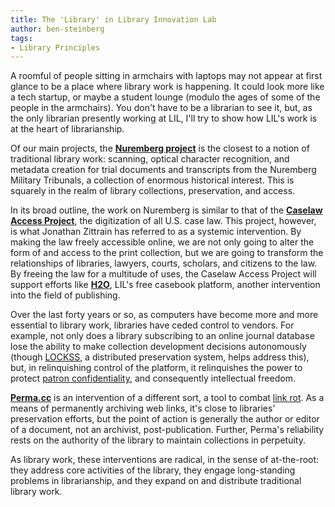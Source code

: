 ```yaml
---
title: The 'Library' in Library Innovation Lab
author: ben-steinberg
tags:
- Library Principles
---
```

A roomful of people sitting in armchairs with laptops may not appear
at first glance to be a place where library work is happening. It
could look more like a tech startup, or maybe a student lounge (modulo
the ages of some of the people in the armchairs). You don't have to be
a librarian to see it, but, as the only librarian presently working at
LIL, I'll try to show how LIL's work is at the heart of librarianship.

Of our main projects, the
__[Nuremberg project](https://lil.law.harvard.edu/projects/nuremberg-project/)__
is the closest to a notion of traditional library work: scanning,
optical character recognition, and metadata creation for trial
documents and transcripts from the Nuremberg Military Tribunals, a
collection of enormous historical interest. This is squarely in the
realm of library collections, preservation, and access.

In its broad outline, the work on Nuremberg is similar to that of the
__[Caselaw Access Project](https://lil.law.harvard.edu/projects/caselaw-access-project/)__,
the digitization of all U.S. case law. This project, however, is what
Jonathan Zittrain has referred to as a systemic intervention. By
making the law freely accessible online, we are not only going to
alter the form of and access to the print collection, but we are going
to transform the relationships of libraries, lawyers, courts,
scholars, and citizens to the law. By freeing the law for a multitude
of uses, the Caselaw Access Project will support efforts like
__[H2O](https://lil.law.harvard.edu/projects/h2o/)__, LIL's free
casebook platform, another intervention into the field of publishing.

Over the last forty years or so, as computers have become more and
more essential to library work, libraries have ceded control to
vendors. For example, not only does a library subscribing to an online
journal database lose the ability to make collection development
decisions autonomously (though [LOCKSS](https://www.lockss.org/), a
distributed preservation system, helps address this), but, in
relinquishing control of the platform, it relinquishes the power to
protect [patron confidentiality](http://www.ala.org/advocacy/intfreedom/librarybill/interpretations/privacy), and consequently intellectual freedom.

__[Perma.cc](https://lil.law.harvard.edu/projects/perma-cc/)__ is an
intervention of a different sort, a tool to combat
[link rot](https://en.wikipedia.org/wiki/Link_rot). As a means of
permanently archiving web links, it's close to libraries' preservation
efforts, but the point of action is generally the author or editor of
a document, not an archivist, post-publication. Further, Perma's
reliability rests on the authority of the library to maintain
collections in perpetuity.

As library work, these interventions are radical, in the sense of
at-the-root: they address core activities of the library, they engage
long-standing problems in librarianship, and they expand on and
distribute traditional library work.
